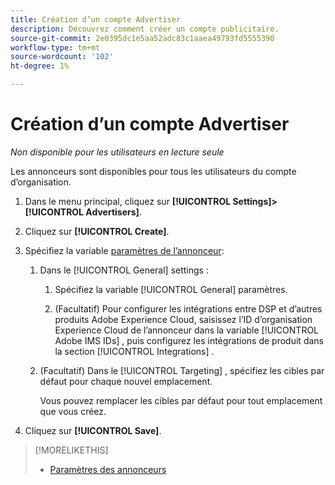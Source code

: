 ```yaml
---
title: Création d’un compte Advertiser
description: Découvrez comment créer un compte publicitaire.
source-git-commit: 2e0395dc1e5aa52adc83c1aaea49793fd5555390
workflow-type: tm+mt
source-wordcount: '102'
ht-degree: 1%

---
```


# Création d’un compte Advertiser

*Non disponible pour les utilisateurs en lecture seule*

Les annonceurs sont disponibles pour tous les utilisateurs du compte d’organisation.

1. Dans le menu principal, cliquez sur **[!UICONTROL Settings]>[!UICONTROL Advertisers]**.

1. Cliquez sur **[!UICONTROL Create]**.

1. Spécifiez la variable [paramètres de l’annonceur](advertiser-settings.md):

   1. Dans le [!UICONTROL General] settings :

      1. Spécifiez la variable [!UICONTROL General] paramètres.

      1. (Facultatif) Pour configurer les intégrations entre DSP et d’autres produits Adobe Experience Cloud, saisissez l’ID d’organisation Experience Cloud de l’annonceur dans la variable [!UICONTROL Adobe IMS IDs] , puis configurez les intégrations de produit dans la section [!UICONTROL Integrations] .
   1. (Facultatif) Dans le [!UICONTROL Targeting] , spécifiez les cibles par défaut pour chaque nouvel emplacement.

      Vous pouvez remplacer les cibles par défaut pour tout emplacement que vous créez.


1. Cliquez sur **[!UICONTROL Save]**.

>[!MORELIKETHIS]
>
>* [Paramètres des annonceurs](/help/dsp/admin/advertiser-settings.md)

